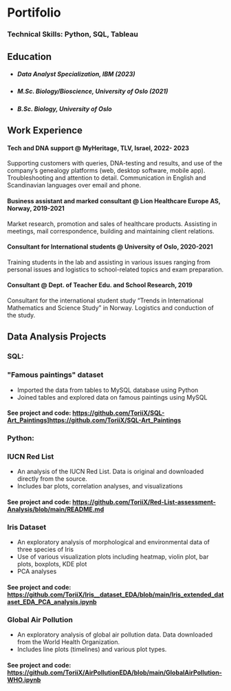 # Portifolio 

### Technical Skills: Python, SQL, Tableau

## Education
- ##### Data Analyst Specialization, IBM (2023)
- ##### M.Sc. Biology/Bioscience, University of Oslo (2021)
- ##### B.Sc. Biology, University of Oslo 
 

## Work Experience

#### Tech and DNA support @ MyHeritage, TLV, Israel, 2022- 2023                                                                                                    
Supporting customers with queries, DNA-testing and results, and use of the company’s genealogy platforms (web, desktop software, mobile app). 
Troubleshooting and attention to detail. Communication in English and Scandinavian languages over email and phone.  

#### Business assistant and marked consultant @ Lion Healthcare Europe AS, Norway, 2019-2021                                                                      
Market research, promotion and sales of healthcare products. 
Assisting in meetings, mail correspondence, building and maintaining client relations. 

#### Consultant for International students @ University of Oslo, 2020-2021                                                                                
Training students in the lab and assisting in various issues ranging from personal issues and logistics to school-related topics and exam preparation. 
 
#### Consultant @ Dept. of Teacher Edu. and School Research, 2019
Consultant for the international student study “Trends in International Mathematics and Science Study” in Norway. Logistics and conduction of the study. 

## Data Analysis Projects
### SQL:
### "Famous paintings" dataset 
- Imported the data from tables to MySQL database using Python
- Joined tables and explored data on famous paintings using MySQL
#### See project and code: **https://github.com/ToriiX/SQL-Art_Paintings]https://github.com/ToriiX/SQL-Art_Paintings**

### Python:
### IUCN Red List  
- An analysis of the IUCN Red List. Data is original and downloaded directly from the source.
- Includes bar plots, correlation analyses, and visualizations
#### See project and code: **https://github.com/ToriiX/Red-List-assessment-Analysis/blob/main/README.md**

### Iris Dataset
- An exploratory analysis of morphological and environmental data of three species of Iris
- Use of various visualization plots including heatmap, violin plot, bar plots, boxplots, KDE plot
- PCA analyses

#### See project and code: **https://github.com/ToriiX/Iris__dataset_EDA/blob/main/Iris_extended_dataset_EDA_PCA_analysis.ipynb**

### Global Air Pollution
- An exploratory analysis of global air pollution data. Data downloaded from the World Health Organization.
- Includes line plots (timelines) and various plot types. 

#### See project and code: **https://github.com/ToriiX/AirPollutionEDA/blob/main/GlobalAirPollution-WHO.ipynb**


